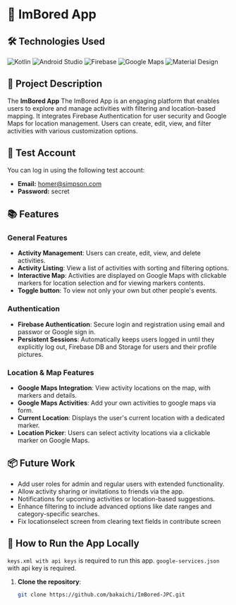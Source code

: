 # 📱 ImBored App

## 🛠️ Technologies Used

![Kotlin](https://img.shields.io/badge/Kotlin-0095D5?style=for-the-badge&logo=kotlin&logoColor=white)
![Android Studio](https://img.shields.io/badge/Android_Studio-3DDC84?style=for-the-badge&logo=android-studio&logoColor=white)
![Firebase](https://img.shields.io/badge/Firebase-FFCA28?style=for-the-badge&logo=firebase&logoColor=black)
![Google Maps](https://img.shields.io/badge/Google%20Maps-4285F4?style=for-the-badge&logo=google-maps&logoColor=white)
![Material Design](https://img.shields.io/badge/Material%20Design-757575?style=for-the-badge&logo=material-design&logoColor=white)

## 📝 Project Description

The **ImBored App** The ImBored App is an engaging platform that enables users to explore and manage activities with filtering and location-based mapping. It integrates Firebase Authentication for user security and Google Maps for location management. Users can create, edit, view, and filter activities with various customization options.

## 🔑 Test Account

You can log in using the following test account:

- **Email:** homer@simpson.com
- **Password:** secret

## 📚 Features

### General Features
- **Activity Management**: Users can create, edit, view, and delete activities.
- **Activity Listing**: View a list of activities with sorting and filtering options.
- **Interactive Map**: Activities are displayed on Google Maps with clickable markers for location selection and for viewing markers contents.
- **Toggle button**: To view not only your own but other people's events.

### Authentication
- **Firebase Authentication**: Secure login and registration using email and passwor or Google sign in.
- **Persistent Sessions**: Automatically keeps users logged in until they explicitly log out, Firebase DB and Storage for users and their profile pictures.

### Location & Map Features
- **Google Maps Integration**: View activity locations on the map, with markers and details.
- **Google Maps Activities**: Add your own activities to google maps via form.
- **Current Location**: Displays the user's current location with a dedicated marker.
- **Location Picker**: Users can select activity locations via a clickable marker on Google Maps.


## 📦 Future Work
- Add user roles for admin and regular users with extended functionality.
- Allow activity sharing or invitations to friends via the app.
- Notifications for upcoming activities or location-based suggestions.
- Enhance filtering to include advanced options like date ranges and category-specific searches.
- Fix locationselect screen from clearing text fields in contribute screen

## 📲 How to Run the App Locally
```keys.xml with api keys``` is required to run this app. 
```google-services.json``` with api key is required.

1. **Clone the repository**:
   ```bash
   git clone https://github.com/bakaichi/ImBored-JPC.git
